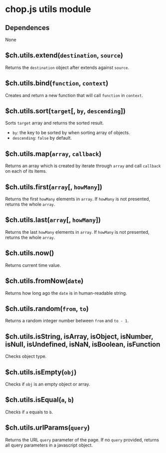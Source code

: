 chop.js utils module
====================

Dependences
-----------

None

$ch.utils.extend(`destination`, `source`)
-----------------------------------------

Returns the `destination` object after extends against `source`.

$ch.utils.bind(`function`, `context`)
-------------------------------------

Creates and return a new function that will call `function` in `context`.

$ch.utils.sort(`target`[, `by`, `descending`])
--------------------------------------

Sorts `target` array and returns the sorted result.

- `by`: the key to be sorted by when sorting array of objects.
- `descending`: `false` by default.

$ch.utils.map(`array`, `callback`)
----------------------------------

Returns an array which is created by iterate through `array` and call `callback`
on each of its items.

$ch.utils.first(`array`[, `howMany`])
-------------------------------------

Returns the first `howMany` elements in `array`. If `howMany` is not presented,
        returns the whole `array`.

$ch.utils.last(`array`[, `howMany`])
-------------------------------------

Returns the last `howMany` elements in `array`. If `howMany` is not presented,
        returns the whole `array`.

$ch.utils.now()
---------------

Returns current time value.

$ch.utils.fromNow(`date`)
-----------------------

Returns how long ago the `date` is in human-readable string.

$ch.utils.random(`from`, `to`)
------------------------------

Returns a random integer number between `from` and `to - 1`.

$ch.utils.isString, isArray, isObject, isNumber, isNull, isUndefined, isNaN, isBoolean, isFunction
--------------------------------------------------------------------------------------------------

Checks object type.

$ch.utils.isEmpty(`obj`)
------------------------

Checks if `obj` is an empty object or array.

$ch.utils.isEqual(`a`, `b`)
---------------------------

Checks if `a` equals to `b`.

$ch.utils.urlParams(`query`)
----------------------

Returns the URL `query` parameter of the page. If no `query` provided, returns
all query parameters in a javascript object.
